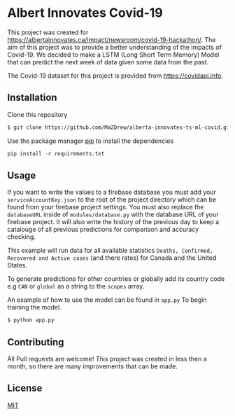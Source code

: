# Albert Innovates Covid-19

This project was created for https://albertainnovates.ca/impact/newsroom/covid-19-hackathon/.
The aim of this project was to provide a better understanding of the impacts of Covid-19. We decided to make a LSTM (Long Short Term Memory) Model that can predict the next week of data given some data from the past.

The Covid-19 dataset for this project is provided from https://covidapi.info.

## Installation

Clone this repository

```bash
$ git clone https://github.com/MaZDrew/alberta-innovates-ts-ml-covid.git
```

Use the package manager [pip](https://pip.pypa.io/en/stable/) to install the dependencies

```python
pip install -r requirements.txt
```

## Usage

If you want to write the values to a firebase database you must add your `serviceAccountKey.json` to the root of the project directory which can be found from your firebase project settings. You must also replace the `databaseURL` inside of `modules/database.py` with the database URL of your firebase project. It will also write the history of the previous day to keep a catalouge of all previous predictions for comparison and accuracy checking.

This example will run data for all available statistics `Deaths, Confirmed, Recovered and Active cases` (and there rates) for Canada and the United States.

To generate predictions for other countries or globally add its country code e.g `CAN` or `global` as a string to the `scopes` array.

An example of how to use the model can be found in `app.py`
To begin training the model.

```python
$ python app.py
```

## Contributing

All Pull requests are welcome!
This project was created in less then a month, so there are many improvements that can be made.

## License
[MIT](https://choosealicense.com/licenses/mit/)
